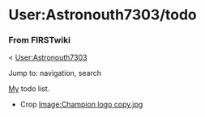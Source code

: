 # User:Astronouth7303/todo

### From FIRSTwiki

&lt; [User:Astronouth7303](User:Astronouth7303
"User:Astronouth7303" )

Jump to: navigation, search

[My](User:Astronouth7303 "User:Astronouth7303" ) todo list.

  * Crop [Image:Champion logo copy.jpg](Image:Champion_logo_copy.jpg "Image:Champion logo copy.jpg" )

